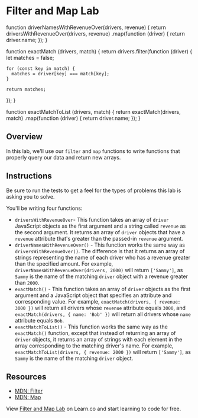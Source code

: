 # Filter and Map Lab


function driverNamesWithRevenueOver(drivers, revenue) {
  return driversWithRevenueOver(drivers, revenue)
   .map(function (driver) {
     return driver.name;
   });
}

function exactMatch (drivers, match) {
  return drivers.filter(function (driver) {
    let matches = false;

    for (const key in match) {
      matches = driver[key] === match[key];
    }

    return matches;
  });
}

function exactMatchToList (drivers, match) {
  return exactMatch(drivers, match)
    .map(function (driver) {
      return driver.name;
    });
}


## Overview
In this lab, we'll use our `filter` and `map` functions to write functions that properly query our data and return new arrays.

## Instructions
Be sure to run the tests to get a feel for the types of problems this lab is asking you to solve.

You'll be writing four functions:
* `driversWithRevenueOver`- This function takes an array of `driver` JavaScript objects as the first argument and a string called `revenue` as the second argument. It returns an array of `driver` objects that have a `revenue` attribute that's greater than the passed-in `revenue` argument.
* `driverNamesWithRevenueOver()` - This function works the same way as `driversWithRevenueOver()`. The difference is that it returns an array of strings representing the name of each driver who has a revenue greater than the specified amount. For example, `driverNamesWithRevenueOver(drivers, 2000)` will return `['Sammy']`, as `Sammy` is the name of the matching `driver` object with a revenue greater than `2000`.
* `exactMatch()` - This function takes an array of `driver` objects as the first argument and a JavaScript object that specifies an attribute and corresponding value. For example, `exactMatch(drivers, { revenue: 3000 })` will return all drivers whose `revenue` attribute equals `3000`, and `exactMatch(drivers, { name: 'Bob' })` will return all drivers whose `name` attribute equals `Bob`.
* `exactMatchToList()` - This function works the same way as the `exactMatch()` function, except that instead of returning an array of `driver` objects, it returns an array of strings with each element in the array corresponding to the matching driver's name. For example, `exactMatchToList(drivers, { revenue: 2000 })` will return `['Sammy']`, as `Sammy` is the name of the matching `driver` object.

## Resources
- [MDN: Filter](https://developer.mozilla.org/en-US/docs/Web/JavaScript/Reference/Global_Objects/Array/filter)
- [MDN: Map](https://developer.mozilla.org/en-US/docs/Web/JavaScript/Reference/Global_Objects/Array/map)

<p class='util--hide'>View <a href='https://learn.co/lessons/js-looping-and-iteration-filter-and-map-lab'>Filter and Map Lab</a> on Learn.co and start learning to code for free.</p>

